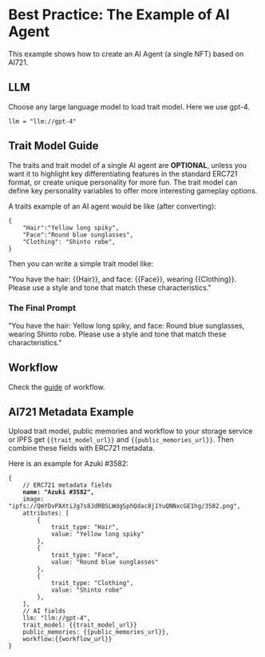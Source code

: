 # Best Practice: The Example of AI Agent

This example shows how to create an AI Agent (a single NFT) based on AI721.

## LLM

Choose any large language model to load trait model. Here we use gpt-4.&#x20;

```
llm = "llm://gpt-4"
```

## Trait Model Guide

The traits and trait model of a single AI agent are **OPTIONAL**, unless you want it to highlight key differentiating features in the standard ERC721 format, or create unique personality for more fun. The trait model can define key personality variables to offer more interesting gameplay options.

A traits example of an AI agent would be like (after converting):

```
{
    "Hair":"Yellow long spiky",
    "Face":"Round blue sunglasses",
    "Clothing": "Shinto robe",
}
```

Then you can write a simple trait model like:

"You have the hair: \{{Hair\}}, and face: \{{Face\}}, wearing \{{Clothing\}}. Please use a style and tone that match these characteristics."

### The Final Prompt

"You have the hair: Yellow long spiky, and face: Round blue sunglasses, wearing Shinto robe. Please use a style and tone that match these characteristics."

## Workflow

Check the [guide](best-practice-the-example-of-ai-agent.md#workflow) of workflow.

## AI721 Metadata Example

Upload trait model, public memories and workflow to your storage service or IPFS get `{{trait_model_url}}` and `{{public_memories_url}}`. Then combine these fields with ERC721 metadata.&#x20;

Here is an example for Azuki #3582:

<pre><code>{
    // ERC721 metadata fields
<strong>    name: "Azuki #3582",
</strong>    image: "ipfs://QmYDvPAXtiJg7s8JdRBSLWdgSphQdac8j1YuQNNxcGE1hg/3582.png",
    attributes: [
        {
            trait_type: "Hair",
            value: "Yellow long spiky"
        },
        {
            trait_type: "Face",
            value: "Round blue sunglasses"
        },
        {
            trait_type: "Clothing",
            value: "Shinto robe"
        },
    ],
    // AI fields
    llm: "llm://gpt-4",
    trait_model: {{trait_model_url}}
    public_memories: {{public_memories_url}},
    workflow:{{workflow_url}}
}
</code></pre>
